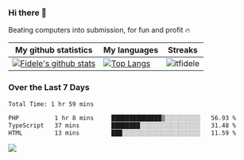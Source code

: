 ### Hi there 👋
<p>Beating computers into submission, for fun and profit 🔥</p>

|My github statistics|My languages|Streaks|
|-|-|-|
|[![Fidele's github stats](https://github-readme-stats.vercel.app/api?username=itfidele&count_private=true&show_icons=true&theme=dark&hide_title=true)](https://github.com/itfidele)|[![Top Langs](https://github-readme-stats.vercel.app/api/top-langs/?username=itfidele&show_icons=true&langs_count=8&theme=dark&layout=compact&hide_title=true)](https://github.com/itfidele)|![itfidele](https://github-readme-streak-stats.herokuapp.com/?user=itfidele&theme=dark)

### Over the Last 7 Days
<!--START_SECTION:waka-->

```txt
Total Time: 1 hr 59 mins

PHP          1 hr 8 mins     ██████████████▒░░░░░░░░░░   56.93 %
TypeScript   37 mins         ████████░░░░░░░░░░░░░░░░░   31.48 %
HTML         13 mins         ███░░░░░░░░░░░░░░░░░░░░░░   11.59 %
```

<!--END_SECTION:waka-->



![](https://komarev.com/ghpvc/?username=itfidele)
